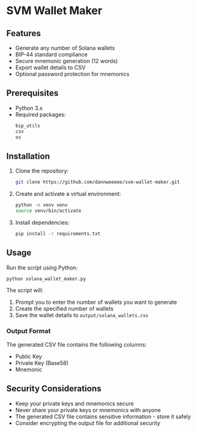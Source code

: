 # SVM Wallet Maker

## Features

- Generate any number of Solana wallets
- BIP-44 standard compliance
- Secure mnemonic generation (12 words)
- Export wallet details to CSV
- Optional password protection for mnemonics

## Prerequisites

- Python 3.x
- Required packages:
  ```txt
  bip_utils
  csv
  os
  ```

## Installation

1. Clone the repository:
   ```bash
   git clone https://github.com/dannweeeee/svm-wallet-maker.git
   ```
2. Create and activate a virtual environment:
   ```bash
   python -m venv venv
   source venv/bin/activate
   ```
3. Install dependencies:
   ```bash
   pip install -r requirements.txt
   ```

## Usage

Run the script using Python:

```bash
python solana_wallet_maker.py
```

The script will:

1. Prompt you to enter the number of wallets you want to generate
2. Create the specified number of wallets
3. Save the wallet details to `output/solana_wallets.csv`

### Output Format

The generated CSV file contains the following columns:

- Public Key
- Private Key (Base58)
- Mnemonic

## Security Considerations

- Keep your private keys and mnemonics secure
- Never share your private keys or mnemonics with anyone
- The generated CSV file contains sensitive information - store it safely
- Consider encrypting the output file for additional security